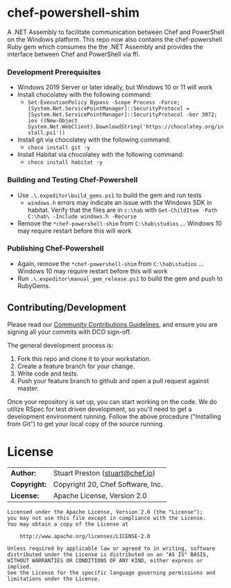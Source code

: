 # chef-powershell-shim

A .NET Assembly to facilitate communication between Chef and PowerShell on the Windows platform. This repo now also contains the chef-powershell Ruby gem which consumes the the .NET Assembly and provides the interface between Chef and PowerShell via ffi.

### Development Prerequisites

* Windows 2019 Server or later ideally, but Windows 10 or 11 will work
* Install chocolatey with the following command:
  * `Set-ExecutionPolicy Bypass -Scope Process -Force; [System.Net.ServicePointManager]::SecurityProtocol = [System.Net.ServicePointManager]::SecurityProtocol -bor 3072; iex ((New-Object System.Net.WebClient).DownloadString('https://chocolatey.org/install.ps1'))`
* Install git via chocolatey with the following command:
  * `choco install git -y`
* Install Habitat via chocolatey with the following command:
  * `choco install habitat -y`

### Building and Testing Chef-Powershell
* Use `.\.expeditor\build_gems.ps1` to build the gem and run tests
  * `windows.h` errors may indicate an issue with the Windows SDK in habitat. Verify that the files are in `c:\hab` with `Get-ChildItem -Path C:\hab\ -Include windows.h -Recurse`
* Remove the `*chef-powershell-shim` from `C:\hab\studios` ... Windows 10 may require restart before this will work

### Publishing Chef-Powershell
* Again, remove the `*chef-powershell-shim` from `C:\hab\studios` ... Windows 10 may require restart before this will work
* Run `.\.expeditor\manual_gem_release.ps1` to build the gem and push to RubyGems.

## Contributing/Development

Please read our [Community Contributions Guidelines](https://docs.chef.io/community_contributions.html), and
ensure you are signing all your commits with DCO sign-off.

The general development process is:

1. Fork this repo and clone it to your workstation.
2. Create a feature branch for your change.
3. Write code and tests.
4. Push your feature branch to github and open a pull request against master.

Once your repository is set up, you can start working on the code.  We do utilize
RSpec for test driven development, so you'll need to get a development
environment running. Follow the above procedure ("Installing from Git") to get
your local copy of the source running.

# License

|                      |                                          |
|:---------------------|:-----------------------------------------|
| **Author:**          | Stuart Preston (<stuart@chef.io>)
| **Copyright:**       | Copyright 20, Chef Software, Inc.
| **License:**         | Apache License, Version 2.0

```
Licensed under the Apache License, Version 2.0 (the "License");
you may not use this file except in compliance with the License.
You may obtain a copy of the License at

    http://www.apache.org/licenses/LICENSE-2.0

Unless required by applicable law or agreed to in writing, software
distributed under the License is distributed on an "AS IS" BASIS,
WITHOUT WARRANTIES OR CONDITIONS OF ANY KIND, either express or implied.
See the License for the specific language governing permissions and
limitations under the License.
```
